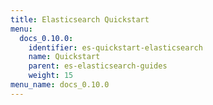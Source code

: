 ```yaml
---
title: Elasticsearch Quickstart
menu:
  docs_0.10.0:
    identifier: es-quickstart-elasticsearch
    name: Quickstart
    parent: es-elasticsearch-guides
    weight: 15
menu_name: docs_0.10.0
---
```

